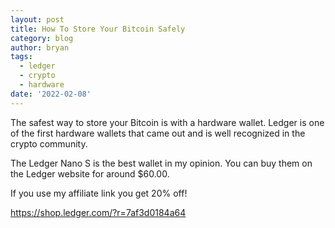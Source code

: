 ```yaml
---
layout: post
title: How To Store Your Bitcoin Safely
category: blog
author: bryan
tags:
  - ledger
  - crypto
  - hardware
date: '2022-02-08'
---
```

The safest way to store your Bitcoin is with a hardware wallet. Ledger is one of the first hardware wallets that came out and is well recognized in the crypto community.

The Ledger Nano S is the best wallet in my opinion. You can buy them on the Ledger website for around $60.00.

If you use my affiliate link you get 20% off!

<https://shop.ledger.com/?r=7af3d0184a64>
